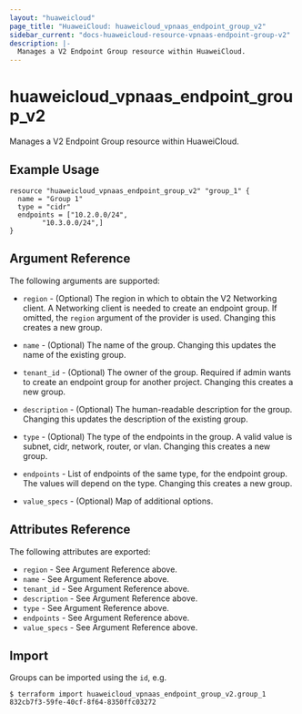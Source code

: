 ```yaml
---
layout: "huaweicloud"
page_title: "HuaweiCloud: huaweicloud_vpnaas_endpoint_group_v2"
sidebar_current: "docs-huaweicloud-resource-vpnaas-endpoint-group-v2"
description: |-
  Manages a V2 Endpoint Group resource within HuaweiCloud.
---
```


# huaweicloud\_vpnaas\_endpoint\_group_v2

Manages a V2 Endpoint Group resource within HuaweiCloud.

## Example Usage

```hcl
resource "huaweicloud_vpnaas_endpoint_group_v2" "group_1" {
  name = "Group 1"
  type = "cidr"
  endpoints = ["10.2.0.0/24",
        "10.3.0.0/24",]
}
```

## Argument Reference

The following arguments are supported:

* `region` - (Optional) The region in which to obtain the V2 Networking client.
    A Networking client is needed to create an endpoint group. If omitted, the
    `region` argument of the provider is used. Changing this creates a new
    group.

* `name` - (Optional) The name of the group. Changing this updates the name of
    the existing group.

* `tenant_id` - (Optional) The owner of the group. Required if admin wants to
    create an endpoint group for another project. Changing this creates a new group.

* `description` - (Optional) The human-readable description for the group.
    Changing this updates the description of the existing group.

* `type` -  (Optional) The type of the endpoints in the group. A valid value is subnet, cidr, network, router, or vlan.
    Changing this creates a new group.

* `endpoints` - List of endpoints of the same type, for the endpoint group. The values will depend on the type.
    Changing this creates a new group.

* `value_specs` - (Optional) Map of additional options.

## Attributes Reference

The following attributes are exported:

* `region` - See Argument Reference above.
* `name` - See Argument Reference above.
* `tenant_id` - See Argument Reference above.
* `description` - See Argument Reference above.
* `type` - See Argument Reference above.
* `endpoints` - See Argument Reference above.
* `value_specs` - See Argument Reference above.


## Import

Groups can be imported using the `id`, e.g.

```
$ terraform import huaweicloud_vpnaas_endpoint_group_v2.group_1 832cb7f3-59fe-40cf-8f64-8350ffc03272
```
